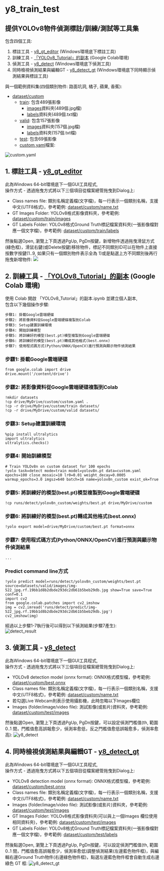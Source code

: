 # y8_train_test
## 提供YOLOv8物件偵測標註/訓練/測試等工具集

包含四個工具:
1. 標註工具 - [y8_gt_editor](./binary) (Windows環境底下標註工具)
2. 訓練工具 - [「YOLOv8_Tutorial」的副本](./「YOLOv8_Tutorial」的副本.ipynb) (Google Colab環境)
3. 偵測工具 - [y8_detect](./binary) (Windows環境底下偵測工具)
4. 同時檢視偵測結果與編輯GT - [y8_detect_gt](./binary) (Windows環境底下同時顯示偵測結果與標註工具)

與一個範例資料集(四個類別物件: 路面坑洞, 橘子, 蘋果, 香蕉):
* [dataset/custom](./dataset/custom)
  - [train](./dataset/custom/train): 包含489張影像
    - [images](./dataset/custom/train/images)資料夾(489個.jpg檔)
    - [labels](./dataset/custom/train/labels)資料夾(489個.txt檔)
  - [valid](./dataset/custom/valid): 包含157張影像
    - [images](./dataset/custom/valid/images)資料夾(157個.jpg檔)
    - [labels](./dataset/custom/valid/labels)資料夾(157個.txt檔)
  - [test](./dataset/custom/test): 包含69張影像
  - [custom.yaml](./dataset/custom/custom.yaml)檔案:

![custom.yaml](./images/custom.yaml.jpg)

## 1. 標註工具 - [y8_gt_editor](./binary)

此為Windows 64-bit環境底下一個GUI工具程式, <br />
操作方式 - 透過拖曳方式將以下三個項目從檔案總管拖曳到Dialog上: <br />
* Class names file: 類別名稱定義檔(文字檔)，每一行表示一個類別名稱，支援中文(UTF8格式)，參考範例: [dataset/custom/name.txt](./dataset/custom/name.txt) <br />
* GT Images Folder: YOLOv8格式影像資料夾，參考範例: [dataset/custom/train/images](./dataset/custom/train/images) <br />
* GT Labels Folder: YOLOv8格式Ground Truth標記檔案資料夾(一張影像檔對應一個文字檔)，參考範例: [dataset/custom/train/labels](./dataset/custom/train/labels) <br />

然後點選Open, 瀏覽上下頁透過PgUp, PgDn按鍵，新增物件透過拖曳滑鼠方式(綠色框)，滑鼠右鍵(或Delete按鍵)移除物件，標記不同類別ID可以在物件上直接按數字按鍵(1..9, 如果只有一個類別物件表示全為 1)或是點選上方不同類別後再行拖曳新增物件:
![](./images/y8_gt_editor.jpg)

## 2. 訓練工具 - [「YOLOv8_Tutorial」的副本](./「YOLOv8_Tutorial」的副本.ipynb) (Google Colab 環境)
使用 Colab 開啟 「YOLOv8_Tutorial」的副本.ipynb 並建立個人副本, <br />
包含以下幾個操作步驟: <br />
```
步驟1: 掛載Google雲端硬碟
步驟2: 將影像資料從Google雲端硬碟複製到Colab
步驟3: Setup建置訓練環境
步驟4: 開始訓練模型
步驟5: 將訓練好的模型(best.pt)模型複製到Google雲端硬碟
步驟6: 將訓練好的模型(best.pt)轉成其他格式(best.onnx)
步驟7: 使用程式碼方式(Python/ONNX/OpenCV)進行預測與顯示物件偵測結果
```

### 步驟1: 掛載Google雲端硬碟
```
from google.colab import drive
drive.mount('/content/drive')
```
### 步驟2: 將影像資料從Google雲端硬碟複製到Colab
```
!mkdir datasets
!cp drive/MyDrive/custom/custom.yaml .
!cp -r drive/MyDrive/custom/train datasets/
!cp -r drive/MyDrive/custom/valid datasets/
```
### 步驟3: Setup建置訓練環境
```
%pip install ultralytics
import ultralytics
ultralytics.checks()
```
### 步驟4: 開始訓練模型
```
# Train YOLOv8n on custom dataset for 100 epochs
!yolo task=detect mode=train model=yolov8n.pt data=custom.yaml epochs=100 close_mosaic=10 lr0=0.01 weight_decay=0.0005 warmup_epochs=3.0 imgsz=640 batch=16 name=yolov8n_custom exist_ok=True
```
### 步驟5: 將訓練好的模型(best.pt)模型複製到Google雲端硬碟
```
!cp runs/detect/yolov8n_custom/weights/best.pt drive/MyDrive/custom
```
### 步驟6: 將訓練好的模型(best.pt)轉成其他格式(best.onnx)
```
!yolo export model=drive/MyDrive/custom/best.pt format=onnx
```
### 步驟7: 使用程式碼方式(Python/ONNX/OpenCV)進行預測與顯示物件偵測結果
```
...
```
### Predict command line方式
```
!yolo predict model=runs/detect/yolov8n_custom/weights/best.pt source=datasets/valid/images/img-522_jpg.rf.19bb1d8b2dbde293dc2db61b5beb29db.jpg show=True save=True conf=0.1
import cv2
from google.colab.patches import cv2_imshow
img = cv2.imread('runs/detect/predict/img-522_jpg.rf.19bb1d8b2dbde293dc2db61b5beb29db.jpg')
cv2_imshow(img)
```

經過以上步驟1-7執行後可以得到以下偵測結果(步驟7產生): <br />
![detect_result](./images/detect_result.jpg)

## 3. 偵測工具 - [y8_detect](./binary)

此為Windows 64-bit環境底下一個GUI工具程式, <br />
操作方式 - 透過拖曳方式將以下三個項目從檔案總管拖曳到Dialog上: <br />
* YOLOv8 detection model (onnx format): ONNX格式模型檔，參考範例: [dataset/custom/best.onnx](./dataset/custom/best.onnx) <br />
* Class names file: 類別名稱定義檔(文字檔)，每一行表示一個類別名稱，支援中文(UTF8格式)，參考範例: [dataset/custom/name.txt](./dataset/custom/name.txt) <br />
* 若勾選Live Webcam則表示使用攝影機，此時忽略以下Images欄位
* Images (folder/image/video file): 測試影像(或影片)資料夾，參考範例: [dataset/custom/test/images](./dataset/custom/test/images) <br />

然後點選Open, 瀏覽上下頁透過PgUp, PgDn按鍵，可以設定偵測門檻值(th, 範圍 0..1 間，門檻值愈高誤報愈少，偵測率愈低，反之門檻值愈低誤報愈多，偵測率愈高):
![y8_detect](./images/y8_detect.jpg)

## 4. 同時檢視偵測結果與編輯GT - [y8_detect_gt](./binary)

此為Windows 64-bit環境底下一個GUI工具程式, <br />
操作方式 - 透過拖曳方式將以下五個項目從檔案總管拖曳到Dialog上: <br />
* YOLOv8 detection model (onnx format): ONNX格式模型檔，參考範例: [dataset/custom/best.onnx](./dataset/custom/best.onnx) <br />
* Class names file: 類別名稱定義檔(文字檔)，每一行表示一個類別名稱，支援中文(UTF8格式)，參考範例: [dataset/custom/name.txt](./dataset/custom/name.txt) <br />
* Images (folder/image/video file): 測試影像(或影片)資料夾，參考範例: [dataset/custom/test/images](./dataset/custom/test/images) <br />
* GT Images Folder: YOLOv8格式影像資料夾(可以與上一個Images 欄位使用相同資料夾)，參考範例: [dataset/custom/test/images](./dataset/custom/test/images) <br />
* GT Labels Folder: YOLOv8格式Ground Truth標記檔案資料夾(一張影像檔對應一個文字檔)，參考範例: [dataset/custom/test/labels](./dataset/custom/test/labels) <br />

然後點選Open, 瀏覽上下頁透過PgUp, PgDn按鍵，可以設定偵測門檻值(th, 範圍 0..1 間，門檻值愈高誤報愈少，偵測率愈低)調整偵測結果(左邊藍色物件框)，與編輯右邊Ground Truth物件(右邊綠色物件框)，點選左邊藍色物件框會自動生成右邊綠色 GT 框:
![y8_detect_gt](./images/y8_detect_gt.jpg)
